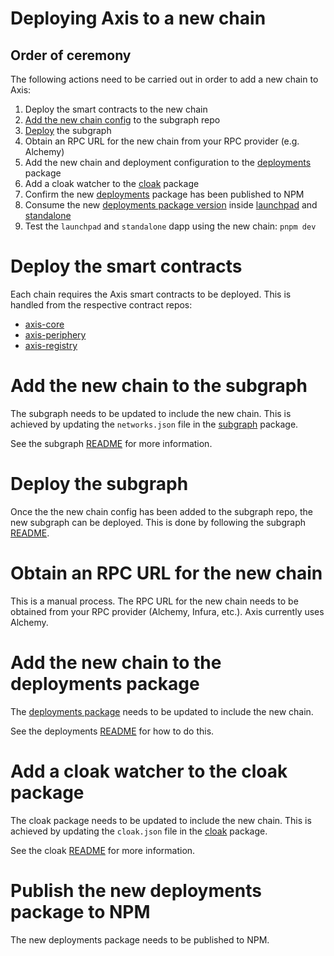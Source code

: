 # Deploying Axis to a new chain

## Order of ceremony

The following actions need to be carried out in order to add a new chain to Axis:

1. Deploy the smart contracts to the new chain
2. [Add the new chain config](https://github.com/Axis-Fi/subgraph/?tab=readme-ov-file#adding-a-new-chain) to the subgraph repo
3. [Deploy](https://github.com/Axis-Fi/subgraph/?tab=readme-ov-file#deploy-guide) the subgraph
4. Obtain an RPC URL for the new chain from your RPC provider (e.g. Alchemy)
5. Add the new chain and deployment configuration to the [deployments](https://github.com/Axis-Fi/ui-libs/blob/main/packages/deployments/README.md#adding-a-new-chain-deployment) package
6. Add a cloak watcher to the [cloak](https://github.com/Axis-Fi/cloak) package
7. Confirm the new [deployments](https://github.com/Axis-Fi/ui-libs/blob/main/packages/deployments/README.md#adding-a-new-chain-deployment) package has been published to NPM
8. Consume the new [deployments package version](https://github.com/Axis-Fi/ui-libs/blob/main/packages/deployments/package.json) inside [launchpad](./apps/dapp/package.json) and [standalone](https://github.com/Axis-Fi/standalone-ui/blob/main/apps/dapp/package.json)
9. Test the `launchpad` and `standalone` dapp using the new chain: `pnpm dev`

# Deploy the smart contracts

Each chain requires the Axis smart contracts to be deployed. This is handled from the respective contract repos:

- [axis-core](https://github.com/Axis-Fi/axis-core)
- [axis-periphery](https://github.com/Axis-Fi/axis-periphery/)
- [axis-registry](https://github.com/Axis-Fi/axis-registry)

# Add the new chain to the subgraph

The subgraph needs to be updated to include the new chain. This is achieved by updating the `networks.json` file in the [subgraph](https://github.com/Axis-Fi/subgraph) package.

See the subgraph [README](https://github.com/Axis-Fi/subgraph/?tab=readme-ov-file#adding-a-new-chain) for more information.

# Deploy the subgraph

Once the the new chain config has been added to the subgraph repo, the new subgraph can be deployed. This is done by following the subgraph [README](https://github.com/Axis-Fi/subgraph/?tab=readme-ov-file#deploy-guide).

# Obtain an RPC URL for the new chain

This is a manual process. The RPC URL for the new chain needs to be obtained from your RPC provider (Alchemy, Infura, etc.). Axis currently uses Alchemy.

# Add the new chain to the deployments package

The [deployments package](https://github.com/Axis-Fi/deployments) needs to be updated to include the new chain.

See the deployments [README](https://github.com/Axis-Fi/deployments/?tab=readme-ov-file#adding-a-new-chain) for how to do this.

# Add a cloak watcher to the cloak package

The cloak package needs to be updated to include the new chain. This is achieved by updating the `cloak.json` file in the [cloak](https://github.com/Axis-Fi/cloak) package.

See the cloak [README](https://github.com/Axis-Fi/cloak/?tab=readme-ov-file#adding-a-new-chain) for more information.

# Publish the new deployments package to NPM

The new deployments package needs to be published to NPM.
